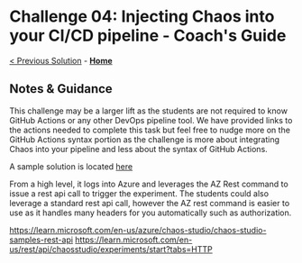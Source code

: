 # Challenge 04: Injecting Chaos into your CI/CD pipeline - Coach's Guide 

[< Previous Solution](./Solution-03.md) - **[Home](./README.md)**

## Notes & Guidance
This challenge may be a larger lift as the students are not required to know GitHub Actions or any other DevOps pipeline tool. We have provided links to the actions needed to complete this task but feel free to nudge more on the GitHub Actions syntax portion as the challenge is more about integrating Chaos into your pipeline and less about the syntax of GitHub Actions.

A sample solution is located [here](./Solutions/Solution-04/Solution-04.yml)

From a high level, it logs into Azure and leverages the AZ Rest command to issue a rest api call to trigger the experiment.  The students could also leverage a standard rest api call, however the AZ rest command is easier to use as it handles many headers for you automatically such as authorization.

https://learn.microsoft.com/en-us/azure/chaos-studio/chaos-studio-samples-rest-api
https://learn.microsoft.com/en-us/rest/api/chaosstudio/experiments/start?tabs=HTTP
